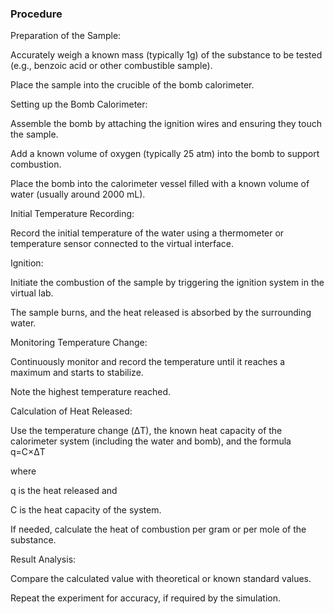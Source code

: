 ### Procedure
Preparation of the Sample:

Accurately weigh a known mass (typically 1g) of the substance to be tested (e.g., benzoic acid or other combustible sample).

Place the sample into the crucible of the bomb calorimeter.

Setting up the Bomb Calorimeter:

Assemble the bomb by attaching the ignition wires and ensuring they touch the sample.

Add a known volume of oxygen (typically 25 atm) into the bomb to support combustion.

Place the bomb into the calorimeter vessel filled with a known volume of water (usually around 2000 mL).

Initial Temperature Recording:

Record the initial temperature of the water using a thermometer or temperature sensor connected to the virtual interface.

Ignition:

Initiate the combustion of the sample by triggering the ignition system in the virtual lab.

The sample burns, and the heat released is absorbed by the surrounding water.

Monitoring Temperature Change:

Continuously monitor and record the temperature until it reaches a maximum and starts to stabilize.

Note the highest temperature reached.

Calculation of Heat Released:

Use the temperature change (ΔT), the known heat capacity of the calorimeter system (including the water and bomb), 
and the formula
q=C×ΔT

where 

q is the heat released and 

C is the heat capacity of the system.

If needed, calculate the heat of combustion per gram or per mole of the substance.

Result Analysis:

Compare the calculated value with theoretical or known standard values.

Repeat the experiment for accuracy, if required by the simulation.

